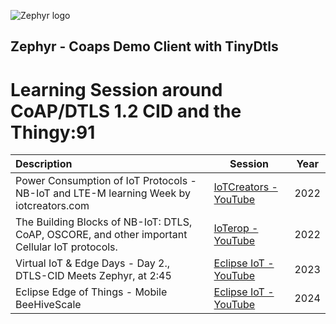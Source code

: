 ![Zephyr logo](https://github.com/zephyrproject-rtos/zephyr/raw/main/doc/_static/images/kite.png)

## Zephyr - Coaps Demo Client with TinyDtls

# Learning Session around CoAP/DTLS 1.2 CID and the Thingy:91

| Description | Session | Year |
| :- | - | - |
| Power Consumption of IoT Protocols - NB-IoT and LTE-M learning Week by iotcreators.com | [IoTCreators - YouTube](https://www.youtube.com/watch?v=dejs5yMg9UI) | 2022 |
| The Building Blocks of NB-IoT: DTLS, CoAP, OSCORE, and other important Cellular IoT protocols. | [IoTerop - YouTube](https://www.youtube.com/watch?v=f7GOX3pMsGo) | 2022 |
| Virtual IoT & Edge Days - Day 2., DTLS-CID Meets Zephyr, at 2:45 | [Eclipse IoT - YouTube](https://www.youtube.com/watch?v=coVVMFDExKk) | 2023 |
| Eclipse Edge of Things - Mobile BeeHiveScale | [Eclipse IoT - YouTube](https://www.youtube.com/watch?v=06RcwLT99Rc) | 2024 |

